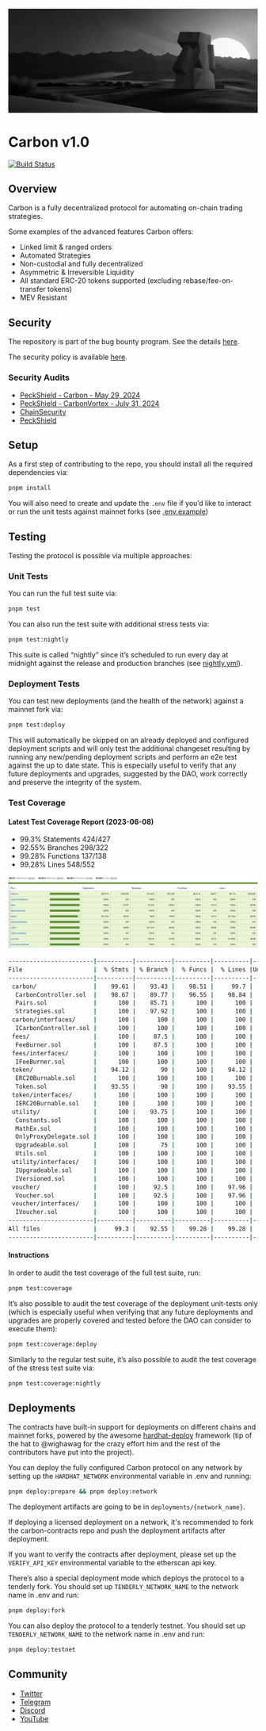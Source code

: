﻿![Carbon](./docs/images/carbon.jpg)

# Carbon v1.0

[![Build Status](https://github.com/bancorprotocol/carbon-contracts/actions/workflows/ci.yml/badge.svg?branch=master)](https://github.com/bancorprotocol/carbon-contracts/actions/workflows/ci.yml)

## Overview

Carbon is a fully decentralized protocol for automating on-chain trading strategies.

Some examples of the advanced features Carbon offers:

-   Linked limit & ranged orders
-   Automated Strategies
-   Non-custodial and fully decentralized
-   Asymmetric & Irreversible Liquidity
-   All standard ERC-20 tokens supported (excluding rebase/fee-on-transfer tokens)
-   MEV Resistant

## Security

The repository is part of the bug bounty program.
See the details [here](./docs/bug-bounty.md).

The security policy is available [here](./SECURITY.md).

### Security Audits

-   [PeckShield - Carbon - May 29, 2024](docs/audits/PeckShield-Audit-Report-Bancor-Carbon-v1.0.pdf)
-   [PeckShield - CarbonVortex - July 31, 2024](docs/audits/PeckShield-Audit-Report-Bancor-CarbonVortex-v1.0.1.pdf)
-   [ChainSecurity](docs/audits/ChainSecurity_Carbon_Audit_Report.pdf)
-   [PeckShield](docs/audits/PeckShield-Audit-Report-Carbon-v1.0.pdf)

## Setup

As a first step of contributing to the repo, you should install all the required dependencies via:

```sh
pnpm install
```

You will also need to create and update the `.env` file if you’d like to interact or run the unit tests against mainnet forks (see [.env.example](./.env.example))

## Testing

Testing the protocol is possible via multiple approaches:

### Unit Tests

You can run the full test suite via:

```sh
pnpm test
```

You can also run the test suite with additional stress tests via:

```sh
pnpm test:nightly
```

This suite is called “nightly” since it’s scheduled to run every day at midnight against the release and production branches (see [nightly.yml](.github/workflows/nightly.yml)).

### Deployment Tests

You can test new deployments (and the health of the network) against a mainnet fork via:

```sh
pnpm test:deploy
```

This will automatically be skipped on an already deployed and configured deployment scripts and will only test the additional changeset resulting by running any new/pending deployment scripts and perform an e2e test against the up to date state. This is especially useful to verify that any future deployments and upgrades, suggested by the DAO, work correctly and preserve the integrity of the system.

### Test Coverage

#### Latest Test Coverage Report (2023-06-08)

-   99.3% Statements 424/427
-   92.55% Branches 298/322
-   99.28% Functions 137/138
-   99.28% Lines 548/552

![Coverage Report](./docs/images/coverage.png)

```sh
------------------------|----------|----------|----------|----------|----------------|
File                    |  % Stmts | % Branch |  % Funcs |  % Lines |Uncovered Lines |
------------------------|----------|----------|----------|----------|----------------|
 carbon/                |    99.61 |    93.43 |    98.51 |     99.7 |                |
  CarbonController.sol  |    98.67 |    89.77 |    96.55 |    98.84 |             94 |
  Pairs.sol             |      100 |    85.71 |      100 |      100 |                |
  Strategies.sol        |      100 |    97.92 |      100 |      100 |                |
 carbon/interfaces/     |      100 |      100 |      100 |      100 |                |
  ICarbonController.sol |      100 |      100 |      100 |      100 |                |
 fees/                  |      100 |     87.5 |      100 |      100 |                |
  FeeBurner.sol         |      100 |     87.5 |      100 |      100 |                |
 fees/interfaces/       |      100 |      100 |      100 |      100 |                |
  IFeeBurner.sol        |      100 |      100 |      100 |      100 |                |
 token/                 |    94.12 |       90 |      100 |    94.12 |                |
  ERC20Burnable.sol     |      100 |      100 |      100 |      100 |                |
  Token.sol             |    93.55 |       90 |      100 |    93.55 |         92,142 |
 token/interfaces/      |      100 |      100 |      100 |      100 |                |
  IERC20Burnable.sol    |      100 |      100 |      100 |      100 |                |
 utility/               |      100 |    93.75 |      100 |      100 |                |
  Constants.sol         |      100 |      100 |      100 |      100 |                |
  MathEx.sol            |      100 |      100 |      100 |      100 |                |
  OnlyProxyDelegate.sol |      100 |      100 |      100 |      100 |                |
  Upgradeable.sol       |      100 |       75 |      100 |      100 |                |
  Utils.sol             |      100 |      100 |      100 |      100 |                |
 utility/interfaces/    |      100 |      100 |      100 |      100 |                |
  IUpgradeable.sol      |      100 |      100 |      100 |      100 |                |
  IVersioned.sol        |      100 |      100 |      100 |      100 |                |
 voucher/               |      100 |     92.5 |      100 |    97.96 |                |
  Voucher.sol           |      100 |     92.5 |      100 |    97.96 |            249 |
 voucher/interfaces/    |      100 |      100 |      100 |      100 |                |
  IVoucher.sol          |      100 |      100 |      100 |      100 |                |
------------------------|----------|----------|----------|----------|----------------|
All files               |     99.3 |    92.55 |    99.28 |    99.28 |                |
------------------------|----------|----------|----------|----------|----------------|
```

#### Instructions

In order to audit the test coverage of the full test suite, run:

```sh
pnpm test:coverage
```

It’s also possible to audit the test coverage of the deployment unit-tests only (which is especially useful when verifying that any future deployments and upgrades are properly covered and tested before the DAO can consider to execute them):

```sh
pnpm test:coverage:deploy
```

Similarly to the regular test suite, it’s also possible to audit the test coverage of the stress test suite via:

```sh
pnpm test:coverage:nightly
```

## Deployments

The contracts have built-in support for deployments on different chains and mainnet forks, powered by the awesome [hardhat-deploy](https://github.com/wighawag/hardhat-deploy) framework (tip of the hat to @wighawag for the crazy effort him and the rest of the contributors have put into the project).

You can deploy the fully configured Carbon protocol on any network by setting up the `HARDHAT_NETWORK` environmental variable in .env and running:

```sh
pnpm deploy:prepare && pnpm deploy:network
```

The deployment artifacts are going to be in `deployments/{network_name}`.

If deploying a licensed deployment on a network, it's recommended to fork the carbon-contracts repo and push the deployment artifacts after deployment.

If you want to verify the contracts after deployment, please set up the `VERIFY_API_KEY` environmental variable to the etherscan api key.

There’s also a special deployment mode which deploys the protocol to a tenderly fork. You should set up `TENDERLY_NETWORK_NAME` to the network name in .env and run:

```sh
pnpm deploy:fork
```

You can also deploy the protocol to a tenderly testnet. You should set up `TENDERLY_NETWORK_NAME` to the network name in .env and run:

```sh
pnpm deploy:testnet
```

## Community

-   [Twitter](https://twitter.com/carbondefixyz)
-   [Telegram](https://t.me/CarbonDeFixyz)
-   [Discord](https://discord.gg/aMVTbrmgD7)
-   [YouTube](https://www.youtube.com/c/BancorProtocol)
